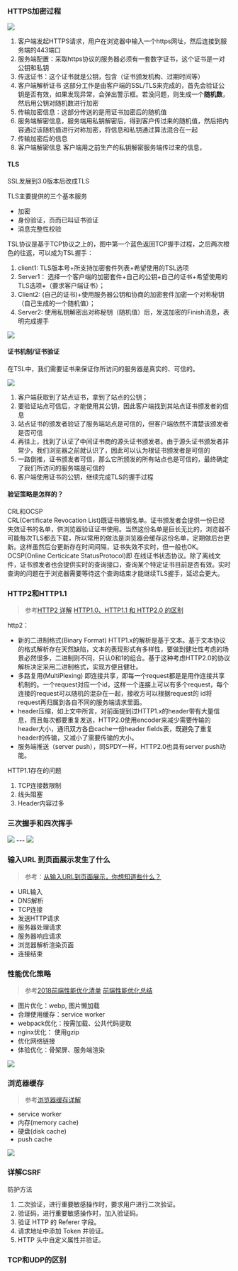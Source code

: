 ### HTTPS加密过程

<img src="./img/https.png"/>

1. 客户端发起HTTPS请求，用户在浏览器中输入一个https网址，然后连接到服务端的443端口
2. 服务端配置：采取https协议的服务器必须有一套数字证书，这个证书是一对公钥和私钥
3. 传送证书：这个证书就是公钥，包含（证书颁发机构、过期时间等）
4. 客户端解析证书 这部分工作是由客户端的SSL/TLS来完成的，首先会验证公钥是否有效，如果发现异常，会弹出警示框。若没问题，则生成一个**随机数**，然后用公钥对随机数进行加密
5. 传输加密信息：这部分传送的是用证书加密后的随机值
6. 服务端解密信息，服务端用私钥解密后，得到客户传过来的随机值，然后把内容通过该随机值进行对称加密，将信息和私钥通过算法混合在一起
7. 传输加密后的信息
8. 客户端解密信息 客户端用之前生产的私钥解密服务端传过来的信息，

#### TLS

SSL发展到3.0版本后改成TLS

TLS主要提供的三个基本服务
- 加密
- 身份验证，页而已叫证书验证
- 消息完整性校验

TSL协议是基于TCP协议之上的，图中第一个蓝色返回TCP握手过程，之后两次橙色的往返，可以成为TSL握手：
1. client1: TLS版本号+所支持加密套件列表+希望使用的TSL选项
2. Server1： 选择一个客户端的加密套件+自己的公钥+自己的证书+希望使用的TLS选项+（要求客户端证书）；
3. Client2: (自己的证书)+使用服务器公钥和协商的加密套件加密一个对称秘钥（自己生成的一个随机值）；
4. Server2: 使用私钥解密出对称秘钥（随机值）后，发送加密的Finish消息，表明完成握手

<img src="./img/tsl.png"/>

#### 证书机制/证书验证

在TSL中，我们需要证书来保证你所访问的服务器是真实的、可信的。

<img src="./img/ca.png"/>

1. 客户端获取到了站点证书，拿到了站点的公钥；
2. 要验证站点可信后，才能使用其公钥，因此客户端找到其站点证书颁发者的信息
3. 站点证书的颁发者验证了服务端站点是可信的，但客户端依然不清楚该颁发者是否可信
4. 再往上，找到了认证了中间证书商的源头证书颁发者。由于源头证书颁发者非常少，我们浏览器之前就认识了，因此可以认为根证书颁发者是可信的
5. 一路倒推，证书颁发者可信，那么它所颁发的所有站点也是可信的，最终确定了我们所访问的服务端是可信的
6. 客户端使用证书的公钥，继续完成TLS的握手过程

#### 验证策略是怎样的？

CRL和OCSP  
CRL(Certificate Revocation List)既证书撤销名单。证书颁发者会提供一份已经失效证书的名单，供浏览器验证证书使用。当然这份名单是巨长无比的，浏览器不可能每次TLS都去下载，所以常用的做法是浏览器会缓存这份名单，定期做后台更新。这样虽然后台更新存在时间间隔，证书失效不实时，但一般也OK。  
OCSP(Online Certicicate StatusProtocol)即 在线证书状态协议。除了离线文件，证书颁发者也会提供实时的查询接口，查询某个特定证书目前是否有效。实时查询的问题在于浏览器需要等待这个查询结束才能继续TLS握手，延迟会更大。

### HTTP2和HTTP1.1

> 参考[HTTP2 详解](https://juejin.im/post/5b88a4f56fb9a01a0b31a67e)
> [HTTP1.0、HTTP1.1 和 HTTP2.0 的区别](https://juejin.im/entry/5981c5df518825359a2b9476)

http2：
- 新的二进制格式(Binary Format) HTTP1.x的解析是基于文本。基于文本协议的格式解析存在天然缺陷，文本的表现形式有多样性，要做到健壮性考虑的场景必然很多，二进制则不同，只认0和1的组合。基于这种考虑HTTP2.0的协议解析决定采用二进制格式，实现方便且健壮。
- 多路复用(MultiPlexing) 即连接共享，即每一个request都是是用作连接共享机制的。一个request对应一个id，这样一个连接上可以有多个request，每个连接的request可以随机的混杂在一起，接收方可以根据request的 id将request再归属到各自不同的服务端请求里面。
- header压缩，如上文中所言，对前面提到过HTTP1.x的header带有大量信息，而且每次都要重复发送，HTTP2.0使用encoder来减少需要传输的header大小，通讯双方各自cache一份header fields表，既避免了重复header的传输，又减小了需要传输的大小。
- 服务端推送（server push），同SPDY一样，HTTP2.0也具有server push功能。

HTTP1.1存在的问题

1. TCP连接数限制
2. 线头阻塞
3. Header内容过多

### 三次握手和四次挥手

<img src="./img/tcp3.png"/>
---
<img src="./img/tcp4.png"/>


### 输入URL 到页面展示发生了什么

> 参考：[从输入URL到页面展示，你想知道些什么？](https://juejin.im/post/5b148a2ce51d4506965908d2)

- URL输入
- DNS解析
- TCP连接
- 发送HTTP请求
- 服务器处理请求
- 服务器响应请求
- 浏览器解析渲染页面
- 连接结束

### 性能优化策略

> 参考[2018前端性能优化清单](https://juejin.im/post/5a966bd16fb9a0635172a50a)
> [前端性能优化总结](https://juejin.im/post/5dddf0a06fb9a0717b5fce15)

- 图片优化：webp, 图片懒加载
- 合理使用缓存：service worker
- webpack优化：按需加载、公共代码提取
- nginx优化： 使用gzip
- 优化网络链接
- 体验优化：骨架屏、服务端渲染

<img src="./img/性能优化.png"/>

### 浏览器缓存

> 参考[浏览器缓存详解](https://juejin.im/post/5cf72a93f265da1b7b317875)

- service worker
- 内存(memory cache)
- 硬盘(disk cache)
- push cache

<img src="./img/browser_cache.png"/>

### 详解CSRF

防护方法

1. 二次验证，进行重要敏感操作时，要求用户进行二次验证。
2. 验证码，进行重要敏感操作时，加入验证码。
3. 验证 HTTP 的 Referer 字段。
4. 请求地址中添加 Token 并验证。
5. HTTP 头中自定义属性并验证。

### TCP和UDP的区别

